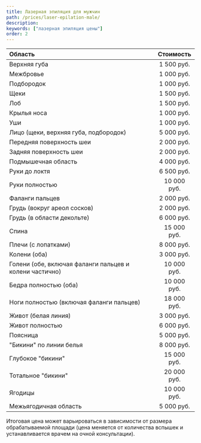 ```yaml
---
title: Лазерная эпиляция для мужчин
path: /prices/laser-epilation-male/
description:
keywords: ["лазерная эпиляция цены"]
order: 2
---
```



| Область                                                 |  Стоимость  |
|:--------------------------------------------------------|:-----------:|
| Верхняя губа                                            | 1 500 руб.  |
| Межбровье                                               | 1 000 руб.  |
| Подбородок                                              | 1 000 руб.  |
| Щеки                                                    | 1 500 руб.  |
| Лоб                                                     | 1 500 руб.  |
| Крылья носа                                             | 1 000 руб.  |
| Уши                                                     | 1 000 руб.  |
| Лицо (щеки, верхняя губа, подбородок)                   | 5 000 руб.  |
| Передняя поверхность шеи                                | 2 000 руб.  |
| Задняя поверхность шеи                                  | 2 000 руб.  |
| Подмышечная область                                     | 4 000 руб.  |
| Руки до локтя                                           | 6 500 руб.  |
| Руки полностью                                          | 10 000 руб. |
| Фаланги пальцев                                         | 2 000 руб.  |
| Грудь (вокруг ареол сосков)                             | 2 000 руб.  |
| Грудь (в области декольте)                              | 6 000 руб.  |
| Спина                                                   | 15 000 руб. |
| Плечи (с лопатками)                                     | 8 000 руб.  |
| Колени (оба)                                            | 3 000 руб.  |
| Голени (обе, включая фаланги пальцев и колени частично) | 10 000 руб. |
| Бедра полностью (оба)                                   | 10 000 руб. |
| Ноги полностью (включая фаланги пальцев)                | 18 000 руб. |
| Живот (белая линия)                                     | 3 000 руб.  |
| Живот полностью                                         | 6 000 руб.  |
| Поясница                                                | 5 000 руб.  |
| "Бикини" по линии белья                                 | 8 000 руб.  |
| Глубокое "бикини"                                       | 15 000 руб. |
| Тотальное "бикини"                                      | 20 000 руб. |
| Ягодицы                                                 | 10 000 руб. |
| Межьягодичная область                                   | 5 000 руб.  |

<div class="InfoBlock InfoBlock--gray">
<p>Итоговая цена может варьироваться в зависимости от размера обрабатываемой площади (цена меняется от количества вспышек и устанавливается врачем на очной консультации).</p>
</div>
